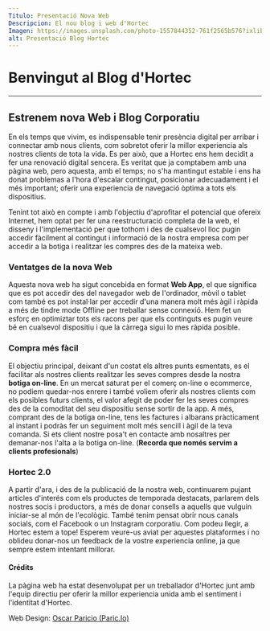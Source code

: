 ```yaml
---
Titulo: Presentació Nova Web
Descripcion: El nou blog i web d'Hortec 
Imagen: https://images.unsplash.com/photo-1557844352-761f2565b576?ixlib=rb-1.2.1&ixid=eyJhcHBfaWQiOjEyMDd9&auto=format&fit=crop&w=1350&q=80
alt: Presentació Blog Hortec
---
```


# Benvingut al Blog d'Hortec
***
## Estrenem nova Web i Blog Corporatiu

En els temps que vivim, es indispensable tenir presència digital per arribar i connectar amb nous clients, com sobretot oferir la millor experiencia als nostres clients de tota la vida.
Es per això, que a Hortec ens hem decidit a fer una renovació digital sencera. Es veritat que ja comptabem amb una pàgina web, pero aquesta, amb el temps; no s'ha mantingut estable i ens ha donat 
problemas a l'hora d'escalar contingut, posicionar adecuadament i el més important; oferir una experiencia de navegació òptima a tots els dispositius. 

Tenint tot això en compte i amb l'objectiu d'aprofitar el potencial que ofereix Internet, hem optat per fer una reestructuració completa de la web, el disseny i l'implementació per que tothom i des de cualsevol lloc pugin accedir fàcilment al contingut i informació de la nostra empresa com per accedir a la botiga i realitzar les compres des de la mateixa web. 

### Ventatges de la nova Web

Aquesta nova web ha sigut concebida en format **Web App**, el que significa que es pot accedir des del navegador web de l'ordinador, mòvil o tablet com també es pot instal·lar per accedir d'una manera molt més àgil i ràpida a més de tindre mode Offline per treballar sense connexió. Hem fet un esforç en optimiztar tots els racons per que els continguts es pugin veure bé en cualsevol dispositiu i que la càrrega sigui lo mes ràpida posible. 

### Compra més fàcil

El objectiu principal, deixant d'un costat els altres punts esmentats, es el facilitar als nostres clients realitzar les seves compres desde la nostra **botiga on-line**. En un mercat saturat per el comerç on-line o ecommerce, no podiem quedar-nos enrere i també voliem oferir als nostres clients com els posibles futurs clients, el valor afegit de poder fer les seves compres des de la comoditat del seu dispositiu sense sortir de la app. A més, comprant des de la botiga on-line, tens les factures i albarans pràcticament al instant i podràs fer un seguiment molt més sencill i àgil de la teva comanda. Si ets client nostre posa't en contacte amb nosaltres per demanar-nos l'alta a la botiga on-line. (**Recorda que només servim a clients profesionals**)

### Hortec 2.0 

A partir d'ara, i des de la publicació de la nostra web, continuarem pujant articles d'interés com els productes de temporada destacats, parlarem dels nostres socis i productors, a més de donar consells a aquells que vulguin iniciar-se al món de l'ecològic. També tenim pensat obrir nous canals socials, com el Facebook o un Instagram corporatiu. Com podeu llegir, a Hortec estem a tope!
Esperem veure-us aviat per aquestes plataformes i no oblideu donar-nos un feedback de la vostre experiencia online, ja que sempre estem intentant millorar.


#### Crédits

La pàgina web ha estat desenvolupat per un treballador d'Hortec junt amb l'equip directiu per oferir la millor experiencia unida amb el sentiment i l'identitat d'Hortec.

Web Design: [Oscar Paricio (Paric.Io)](https://paric.io)